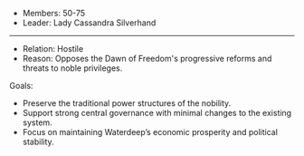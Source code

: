 - Members: 50-75
- Leader: Lady Cassandra Silverhand 
___
- Relation: Hostile
- Reason: Opposes the Dawn of Freedom's progressive reforms and threats to noble privileges.

Goals: 
- Preserve the traditional power structures of the nobility.
- Support strong central governance with minimal changes to the existing system.
- Focus on maintaining Waterdeep’s economic prosperity and political stability.